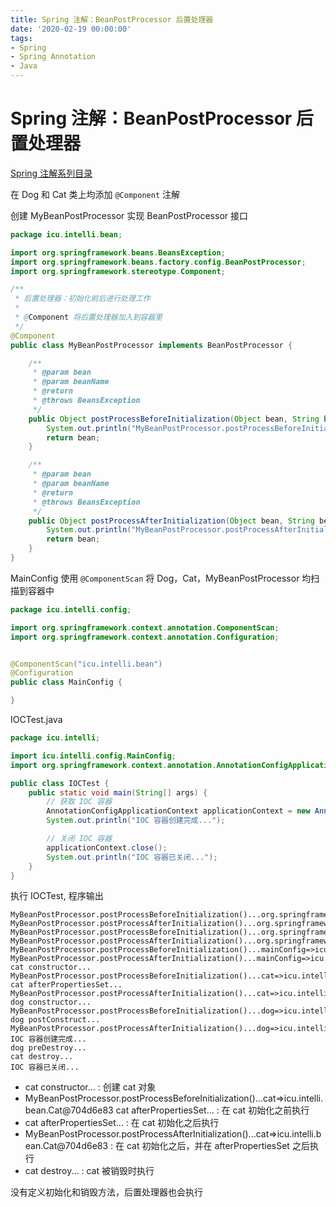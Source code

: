 ```yaml
---
title: Spring 注解：BeanPostProcessor 后置处理器
date: '2020-02-19 00:00:00'
tags:
- Spring
- Spring Annotation
- Java
---
```

# Spring 注解：BeanPostProcessor 后置处理器

[Spring 注解系列目录](spring-anno-table.md)

在 Dog 和 Cat 类上均添加 `@Component` 注解

创建 MyBeanPostProcessor 实现 BeanPostProcessor 接口

```java
package icu.intelli.bean;

import org.springframework.beans.BeansException;
import org.springframework.beans.factory.config.BeanPostProcessor;
import org.springframework.stereotype.Component;

/**
 * 后置处理器：初始化前后进行处理工作
 *
 * @Component 将后置处理器加入到容器里
 */
@Component
public class MyBeanPostProcessor implements BeanPostProcessor {

    /**
     * @param bean
     * @param beanName
     * @return
     * @throws BeansException
     */
    public Object postProcessBeforeInitialization(Object bean, String beanName) throws BeansException {
        System.out.println("MyBeanPostProcessor.postProcessBeforeInitialization()..." + beanName + "=>" + bean);
        return bean;
    }

    /**
     * @param bean
     * @param beanName
     * @return
     * @throws BeansException
     */
    public Object postProcessAfterInitialization(Object bean, String beanName) throws BeansException {
        System.out.println("MyBeanPostProcessor.postProcessAfterInitialization()..." + beanName + "=>" + bean);
        return bean;
    }
}
```

MainConfig 使用 `@ComponentScan` 将 Dog，Cat，MyBeanPostProcessor 均扫描到容器中

```java
package icu.intelli.config;

import org.springframework.context.annotation.ComponentScan;
import org.springframework.context.annotation.Configuration;


@ComponentScan("icu.intelli.bean")
@Configuration
public class MainConfig {

}
```

IOCTest.java

```java
package icu.intelli;

import icu.intelli.config.MainConfig;
import org.springframework.context.annotation.AnnotationConfigApplicationContext;

public class IOCTest {
    public static void main(String[] args) {
        // 获取 IOC 容器
        AnnotationConfigApplicationContext applicationContext = new AnnotationConfigApplicationContext(MainConfig.class);
        System.out.println("IOC 容器创建完成...");

        // 关闭 IOC 容器
        applicationContext.close();
        System.out.println("IOC 容器已关闭...");
    }
}
```

执行 IOCTest, 程序输出

```
MyBeanPostProcessor.postProcessBeforeInitialization()...org.springframework.context.event.internalEventListenerProcessor=>org.springframework.context.event.EventListenerMethodProcessor@2e3fc542
MyBeanPostProcessor.postProcessAfterInitialization()...org.springframework.context.event.internalEventListenerProcessor=>org.springframework.context.event.EventListenerMethodProcessor@2e3fc542
MyBeanPostProcessor.postProcessBeforeInitialization()...org.springframework.context.event.internalEventListenerFactory=>org.springframework.context.event.DefaultEventListenerFactory@4524411f
MyBeanPostProcessor.postProcessAfterInitialization()...org.springframework.context.event.internalEventListenerFactory=>org.springframework.context.event.DefaultEventListenerFactory@4524411f
MyBeanPostProcessor.postProcessBeforeInitialization()...mainConfig=>icu.intelli.config.MainConfig$$EnhancerBySpringCGLIB$$47e607b3@401e7803
MyBeanPostProcessor.postProcessAfterInitialization()...mainConfig=>icu.intelli.config.MainConfig$$EnhancerBySpringCGLIB$$47e607b3@401e7803
cat constructor...
MyBeanPostProcessor.postProcessBeforeInitialization()...cat=>icu.intelli.bean.Cat@704d6e83
cat afterPropertiesSet...
MyBeanPostProcessor.postProcessAfterInitialization()...cat=>icu.intelli.bean.Cat@704d6e83
dog constructor...
MyBeanPostProcessor.postProcessBeforeInitialization()...dog=>icu.intelli.bean.Dog@10a035a0
dog postConstruct...
MyBeanPostProcessor.postProcessAfterInitialization()...dog=>icu.intelli.bean.Dog@10a035a0
IOC 容器创建完成...
dog preDestroy...
cat destroy...
IOC 容器已关闭...
```

- cat constructor... : 创建 cat 对象
- MyBeanPostProcessor.postProcessBeforeInitialization()...cat=>icu.intelli.bean.Cat@704d6e83 cat afterPropertiesSet... : 在 cat 初始化之前执行
- cat afterPropertiesSet... : 在 cat 初始化之后执行
- MyBeanPostProcessor.postProcessAfterInitialization()...cat=>icu.intelli.bean.Cat@704d6e83 : 在 cat 初始化之后，并在 afterPropertiesSet 之后执行
- cat destroy... : cat 被销毁时执行

没有定义初始化和销毁方法，后置处理器也会执行
